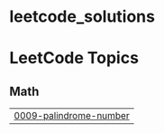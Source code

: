# leetcode_solutions
<!---LeetCode Topics Start-->
# LeetCode Topics
## Math
|  |
| ------- |
| [0009-palindrome-number](https://github.com/sheetalkothari13/leetcode_solutions/tree/master/0009-palindrome-number) |
<!---LeetCode Topics End-->